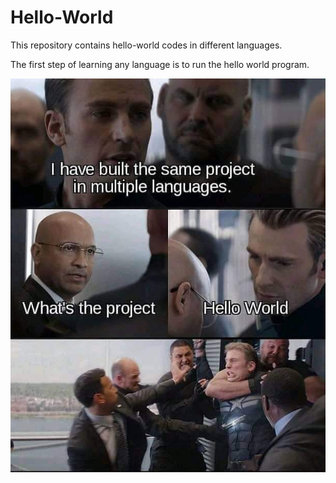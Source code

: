 # Hello-World

This repository contains hello-world codes in different languages.

The first step of learning any language is to run the hello world program.

![Hello World](hello-world.jpg)
